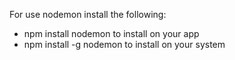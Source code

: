 For use nodemon install the following:
- npm install nodemon to install on your app
- npm install -g nodemon to install on your system
  